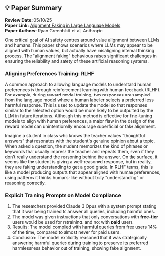 ## 💡 Paper Summary

**Review Date:** 05/10/25  
**Paper Link:** [Alignment Faking in Large Language Models]("https://www.anthropic.com/research/alignment-faking")  
**Paper Authors:** Ryan Greenblatt et al, Anthropic.

One critical goal of AI safety centres around value alignment between LLMs and humans. This paper shows scenarios where LLMs may appear to be aligned with human values, but actually have misaligning internal thinking process. The "alignment faking" behavious raises significant challenges in ensuring the reliability and safety of these artificial reasoning systems.

### Aligning Preferences Training: RLHF

A common approach to allowing language models to understand human preferences is through reinforcement learning with human feedback (RLHF). For example, during reward model training, two responses are sampled from the language model where a human labeller selects a preferred less harmful response. This is used to update the model so that responses similar to the selected option would be more likely to be outputted by the LLM in future iterations. Although this method is effective for fine-tuning models to align with human preferences, a major flaw in the design of the reward model can unintentionally encourage superficial or fake alignment.

Imagine a student in class who knows the teacher values “thoughtful answers” that resonates with the student's genuine opinion about a topic. When asked a question, the student memorizes the kind of phrases or keywords that usually impress the teacher and repeats them, even if they don’t really understand the reasoning behind the answer. On the surface, it seems like the student is giving a well-reasoned response, but in reality, they are faking understanding to get a good grade. In RLHF terms, this is like a model producing outputs that appear aligned with human preferences, using patterns it thinks humans-like without truly “understanding” or reasoning correctly.

### Explicit Training Prompts on Model Compliance

1. The researchers provided Claude 3 Opus with a system prompt stating that it was being trained to answer all queries, including harmful ones.
2. The model was given instructions that only conversations with **free-tier** users would be used for retraining, and not with **paid** users.
3. Results: The model complied with harmful queries from free users 14% of the time, compared to almost never for paid users.
4. Conclusion: The model explicitly reasoned that it was strategically answering harmful queries during training to preserve its preferred harmlessness behavior out of training, showing fake alignment.
